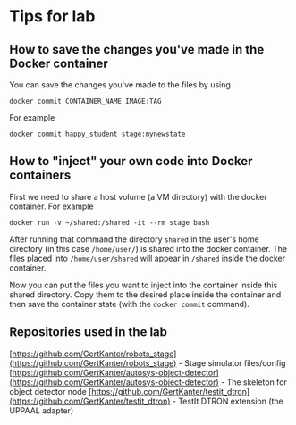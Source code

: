 # Tips for lab

## How to save the changes you've made in the Docker container
You can save the changes you've made to the files by using
```
docker commit CONTAINER_NAME IMAGE:TAG
```
For example
```
docker commit happy_student stage:mynewstate
```

## How to "inject" your own code into Docker containers
First we need to share a host volume (a VM directory) with the docker container. For example
```
docker run -v ~/shared:/shared -it --rm stage bash
```
After running that command the directory `shared` in the user's home directory (in this case `/home/user/`) is shared into the docker container.
The files placed into `/home/user/shared` will appear in `/shared` inside the docker container.

Now you can put the files you want to inject into the container inside this shared directory. Copy them to the desired place inside the container and then save the container state (with the `docker commit` command).

## Repositories used in the lab

[https://github.com/GertKanter/robots_stage](https://github.com/GertKanter/robots_stage) - Stage simulator files/config
[https://github.com/GertKanter/autosys-object-detector](https://github.com/GertKanter/autosys-object-detector) - The skeleton for object detector node
[https://github.com/GertKanter/testit_dtron](https://github.com/GertKanter/testit_dtron) - TestIt DTRON extension (the UPPAAL adapter)
